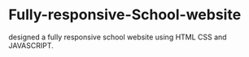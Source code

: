 # Fully-responsive-School-website
designed a fully responsive school website using HTML CSS and JAVASCRIPT.
